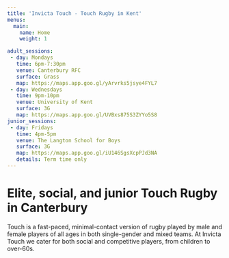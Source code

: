 ```yaml
---
title: 'Invicta Touch - Touch Rugby in Kent'
menus:
  main:
    name: Home
    weight: 1

adult_sessions:
 - day: Mondays
   time: 6pm-7:30pm
   venue: Canterbury RFC
   surface: Grass
   map: https://maps.app.goo.gl/yArvrks5jsye4FYL7
 - day: Wednesdays
   time: 9pm-10pm
   venue: University of Kent
   surface: 3G
   map: https://maps.app.goo.gl/UVBxs875S3ZYYo5S8
junior_sessions:
 - day: Fridays
   time: 4pm-5pm
   venue: The Langton School for Boys
   surface: 3G
   map: https://maps.app.goo.gl/iU146SgsXcpPJd3NA
   details: Term time only
---
```


# Elite, social, and junior Touch Rugby in Canterbury

Touch is a fast-paced, minimal-contact version of rugby played by male and female players of
all ages in both single-gender and mixed teams.
At Invicta Touch we cater for both social and competitive players, from children to
over-60s.

